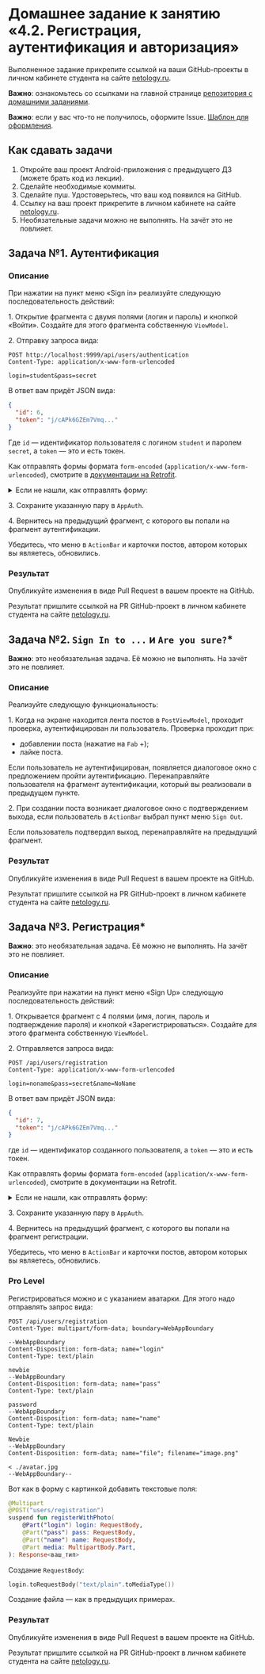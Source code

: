 # Домашнее задание к занятию «4.2. Регистрация, аутентификация и авторизация»

Выполненное задание прикрепите ссылкой на ваши GitHub-проекты в личном кабинете студента на сайте [netology.ru](https://netology.ru).

**Важно**: ознакомьтесь со ссылками на главной странице [репозитория с домашними заданиями](../README.md).

**Важно**: если у вас что-то не получилось, оформите Issue. [Шаблон для оформления](../report-requirements.md).

## Как сдавать задачи

1. Откройте ваш проект Android-приложения с предыдущего ДЗ (можете брать код из лекции).
1. Сделайте необходимые коммиты.
1. Сделайте пуш. Удостоверьтесь, что ваш код появился на GitHub.
1. Ссылку на ваш проект прикрепите в личном кабинете на сайте [netology.ru](https://netology.ru).
1. Необязательные задачи можно не выполнять. На зачёт это не повлияет. 

## Задача №1. Аутентификация

### Описание

При нажатии на пункт меню «Sign in» реализуйте следующую последовательность действий:

1\. Открытие фрагмента с двумя полями (логин и пароль) и кнопкой «Войти». Создайте для этого фрагмента собственную `ViewModel`.

2\. Отправку запроса вида:

```http request
POST http://localhost:9999/api/users/authentication
Content-Type: application/x-www-form-urlencoded

login=student&pass=secret
```

В ответ вам придёт JSON вида:
```json
{
  "id": 6,
  "token": "j/cAPk6GZEm7Vmq..."
}
```

Где `id` — идентификатор пользователя с логином `student` и паролем `secret`, а `token` — это и есть токен.

Как отправлять формы формата `form-encoded` (`application/x-www-form-urlencoded`), смотрите в [документации на Retrofit](https://square.github.io/retrofit/).

<details>
<summary>Если не нашли, как отправлять форму:</summary>

```kotlin
@FormUrlEncoded
@POST("users/authentication")
suspend fun updateUser(@Field("login") login: String, @Field("pass") pass: String): Response<ваш_тип>
```

</details>

3\. Сохраните указанную пару в `AppAuth`.

4\. Вернитесь на предыдущий фрагмент, с которого вы попали на фрагмент аутентификации.

Убедитесь, что меню в `ActionBar` и карточки постов, автором которых вы являетесь, обновились.

### Результат

Опубликуйте изменения в виде Pull Request в вашем проекте на GitHub.

Результат пришлите ссылкой на PR GitHub-проект в личном кабинете студента на сайте [netology.ru](https://netology.ru).

## Задача №2. `Sign In to ...` и `Are you sure?`*

**Важно**: это необязательная задача. Её можно не выполнять. На зачёт это не повлияет.

### Описание

Реализуйте следующую функциональность:

1\. Когда на экране находится лента постов в `PostViewModel`, проходит проверка, аутентифицирован ли пользователь. Проверка проходит при:
   * добавлении поста (нажатие на `Fab` +);
   * лайке поста.
      
Если пользователь не аутентифицирован, появляется диалоговое окно с предложением пройти аутентификацию. Перенаправляйте пользователя на фрагмент аутентификации, который вы реализовали в предыдущем пункте.

2\. При создании поста возникает диалоговое окно с подтверждением выхода, если пользователь в `ActionBar` выбрал пункт меню `Sign Out`.

Если пользователь подтвердил выход, перенаправляйте на предыдущий фрагмент.

### Результат

Опубликуйте изменения в виде Pull Request в вашем проекте на GitHub.

Результат пришлите ссылкой на PR GitHub-проект в личном кабинете студента на сайте [netology.ru](https://netology.ru).

## Задача №3. Регистрация*

**Важно**: это необязательная задача. Её можно не выполнять. На зачёт это не повлияет.

### Описание

Реализуйте при нажатии на пункт меню «Sign Up» следующую последовательность действий:

1\. Открывается фрагмент с 4 полями (имя, логин, пароль и подтверждение пароля) и кнопкой «Зарегистрироваться». Создайте для этого фрагмента собственную `ViewModel`.

2\. Отправляется запроса вида:

```http request
POST /api/users/registration
Content-Type: application/x-www-form-urlencoded

login=noname&pass=secret&name=NoName
```

В ответ вам придёт JSON вида:
```json
{
  "id": 7,
  "token": "j/cAPk6GZEm7Vmq..."
}
```

где `id` — идентификатор созданного пользователя, а `token` — это и есть токен.

Как отправлять формы формата `form-encoded` (`application/x-www-form-urlencoded`), смотрите в документации на Retrofit.

<details>
<summary>Если не нашли, как отправлять форму:</summary>

```kotlin
@FormUrlEncoded
@POST("users/registration")
suspend fun registerUser(@Field("login") login: String, @Field("pass") pass: String, @Field("name") name: String): Response<ваш_тип>
```

</details>

3\. Сохраните указанную пару в `AppAuth`.

4\. Вернитесь на предыдущий фрагмент, с которого вы попали на фрагмент регистрации.

Убедитесь, что меню в `ActionBar` и карточки постов, автором которых вы являетесь, обновились.

### Pro Level

Регистрироваться можно и с указанием аватарки. Для этого надо отправлять запрос вида:
```http request
POST /api/users/registration
Content-Type: multipart/form-data; boundary=WebAppBoundary

--WebAppBoundary
Content-Disposition: form-data; name="login"
Content-Type: text/plain

newbie
--WebAppBoundary
Content-Disposition: form-data; name="pass"
Content-Type: text/plain

password
--WebAppBoundary
Content-Disposition: form-data; name="name"
Content-Type: text/plain

Newbie
--WebAppBoundary
Content-Disposition: form-data; name="file"; filename="image.png"

< ./avatar.jpg
--WebAppBoundary--
```

Вот как в форму с картинкой добавить текстовые поля:

```kotlin
@Multipart
@POST("users/registration")
suspend fun registerWithPhoto(
    @Part("login") login: RequestBody,
    @Part("pass") pass: RequestBody,
    @Part("name") name: RequestBody,
    @Part media: MultipartBody.Part,
): Response<ваш_тип>
```

Создание `RequestBody`:
```kotlin
login.toRequestBody("text/plain".toMediaType())
```

Создание файла — как в предыдущих примерах.

### Результат

Опубликуйте изменения в виде Pull Request в вашем проекте на GitHub.

Результат пришлите ссылкой на PR GitHub-проект в личном кабинете студента на сайте [netology.ru](https://netology.ru).
